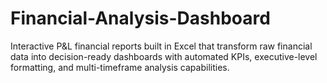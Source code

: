 # Financial-Analysis-Dashboard
Interactive P&amp;L financial reports built in Excel that transform raw financial data into decision-ready dashboards with automated KPIs, executive-level formatting, and multi-timeframe analysis capabilities.
